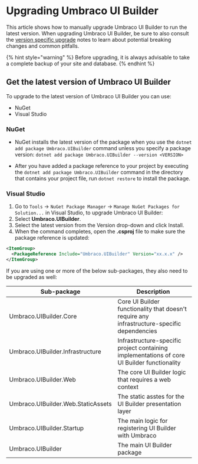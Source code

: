 # Upgrading Umbraco UI Builder

This article shows how to manually upgrade Umbraco UI Builder to run the latest version.
When upgrading Umbraco UI Builder, be sure to also consult the [version specific upgrade](/10/umbraco-ui-builder/getting-started/upgrading/version-specific-upgrades.md) notes to learn about potential breaking changes and common pitfalls.

{% hint style="warning" %}
Before upgrading, it is always advisable to take a complete backup of your site and database.
{% endhint %}

## Get the latest version of Umbraco UI Builder

To upgrade to the latest version of Umbraco UI Builder you can use:

- NuGet
- Visual Studio

### NuGet

- NuGet installs the latest version of the package when you use the `dotnet add package Umbraco.UIBuilder` command unless you specify a package version: `dotnet add package Umbraco.UIBuilder --version <VERSION>`

- After you have added a package reference to your project by executing the `dotnet add package Umbraco.UIBuilder` command in the directory that contains your project file, run `dotnet restore` to install the package.


### Visual Studio

1. Go to `Tools` -> `NuGet Package Manager` -> `Manage NuGet Packages for Solution...` in Visual Studio, to upgrade Umbraco UI Builder:
2. Select **Umbraco.UIBuilder**.
3. Select the latest version from the Version drop-down and click Install.
4. When the command completes, open the **.csproj** file to make sure the package reference is updated:

```xml
<ItemGroup>
  <PackageReference Include="Umbraco.UIBuilder" Version="xx.x.x" />
</ItemGroup>
```

If you are using one or more of the below sub-packages, they also need to be upgraded as well:

| Sub-package | Description |
| -- | -- |
| Umbraco.UIBuilder.Core | Core UI Builder functionality that doesn't require any infrastructure-specific dependencies |
| Umbraco.UIBuilder.Infrastructure | Infrastructure-specific project containing implementations of core UI Builder functionality |
| Umbraco.UIBuilder.Web | The core UI Builder logic that requires a web context |
| Umbraco.UIBuilder.Web.StaticAssets | The static asstes for the UI Builder presentation layer |
| Umbraco.UIBuilder.Startup | The main logic for registering UI Builder with Umbraco |
| Umbraco.UIBuilder | The main UI Builder package |